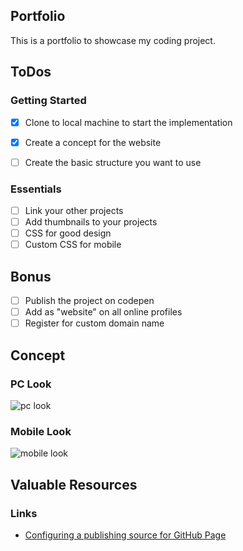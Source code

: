 ## Portfolio    

This is a portfolio to showcase my coding project.

## ToDos

### Getting Started

- [x] Clone to local machine to start the implementation
- [x] Create a concept for the website
- [ ] Create the basic structure you want to use


### Essentials

- [ ] Link your other projects
- [ ] Add thumbnails to your projects
- [ ] CSS for good design
- [ ] Custom CSS for mobile

## Bonus
- [ ] Publish the project on codepen
- [ ] Add as "website" on all online profiles
- [ ] Register for custom domain name

## Concept

### PC Look

![pc look][pcview]

[pcview]: http://res.cloudinary.com/be8mb/image/upload/v1524080684/pc-view_kx58i0.png


### Mobile Look

![mobile look][mobileview]

[mobileview]: http://res.cloudinary.com/be8mb/image/upload/v1524080684/mobile-view_ey9ne7.png


## Valuable Resources

### Links

- [Configuring a publishing source for GitHub Page](https://help.github.com/articles/configuring-a-publishing-source-for-github-pages/)
